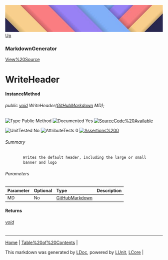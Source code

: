 ![](../Content/LDoc-banner-small.png "")
[Up](MarkdownGenerator.md)
### MarkdownGenerator
[View%20Source](../Markdown/MarkdownGenerator.cs)
# WriteHeader
#### InstanceMethod
###### public [void](https://www.google.com/#q=C%23+System.void) WriteHeader([GitHubMarkdown](GitHubMarkdown.md) MD);

![Type Public Method](http://b.repl.ca/v1/Type-Public%20Method-lightgrey.png "") ![Documented Yes](http://b.repl.ca/v1/Documented-Yes-brightgreen.png "") [![SourceCode%20Available](http://b.repl.ca/v1/SourceCode-Available-brightgreen.png%20%22%22)](../Markdown/MarkdownGenerator.cs#L233)

![UnitTested No](http://b.repl.ca/v1/UnitTested-No-lightgrey.png "") ![AttributeTests 0](http://b.repl.ca/v1/AttributeTests-0-lightgrey.png "") [![Assertions%200](http://b.repl.ca/v1/Assertions-0-brightgreen.png%20%22%22)](../Markdown/MarkdownGenerator.cs)
###### Summary

            Writes the default header, including the large or small
            banner and logo
            
###### Parameters

Parameter | Optional | Type | Description
:---  | :---  | :---  | :--- 
MD | No | [GitHubMarkdown](GitHubMarkdown.md) | 

#### Returns
###### [void](https://www.google.com/#q=C%23+System.void)
---

[Home](../../README.md) | [Table%20of%20Contents](../../TableOfContents.md) | 


This markdown was generated by [LDoc](https://github.com/CodeSingularity/LDoc), powered by [LUnit](https://github.com/CodeSingularity/LUnit), [LCore](https://github.com/CodeSingularity/LCore) | 

